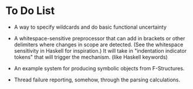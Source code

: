 To Do List
==========

 * A way to specify wildcards and do basic functional uncertainty

 * A whitespace-sensitive preprocessor that can add in brackets or other
   delimiters where changes in scope are detected. (See the whitespace
   sensitivity in Haskell for inspiration.) It will take in "indentation
   indicator tokens" that will trigger the mechanism. (like Haskell keywords)

 * An example system for producing symbolic objects from F-Structures.

 * Thread failure reporting, somehow, through the parsing calculations.